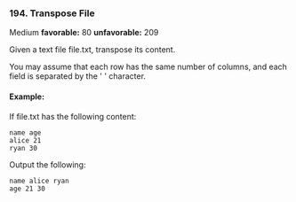 ### 194. Transpose File
Medium **favorable:** 80 **unfavorable:** 209

Given a text file file.txt, transpose its content.

You may assume that each row has the same number of columns, and each field is separated by the ' ' character.

#### Example:
If file.txt has the following content:
```
name age
alice 21
ryan 30
```

Output the following:
```
name alice ryan
age 21 30
```
